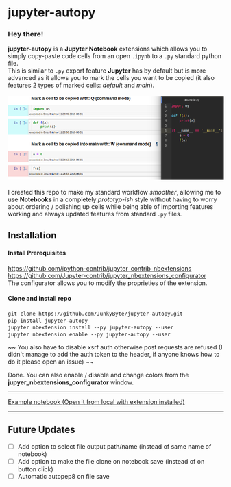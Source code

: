 # jupyter-autopy

### Hey there! <br>
__jupyter-autopy__ is a __Jupyter Notebook__ extensions which
allows you to simply copy-paste code cells from an open
`.ipynb` to a `.py` standard python file. <br>
This is similar to `.py` export feature __Jupyter__ has by
default but is more advanced as it allows you to mark the cells
you want to be copied (it also features 2 types of marked cells: _default_ and _main_).
<br><br>
![Example Image](jupyter-autopy/static/icon.png)
<br><br>
I created this repo to make my standard workflow _smoother_,
allowing me to use __Notebooks__ in a completely _prototyp-ish_
style without having to worry about ordering / polishing up cells
while being able of importing features working and always updated features from standard `.py` files.
<br>

## Installation

#### Install Prerequisites <br>
https://github.com/ipython-contrib/jupyter_contrib_nbextensions
<br>
https://github.com/Jupyter-contrib/jupyter_nbextensions_configurator <br>
The configurator allows you to modify the proprieties of the extension.

#### Clone and install repo
```
git clone https://github.com/JunkyByte/jupyter-autopy.git
pip install jupyter-autopy
jupyter nbextension install --py jupyter-autopy --user
jupyter nbextension enable --py jupyter-autopy --user
```

~~ You also have to disable xsrf auth otherwise post requests are refused (I didn't manage to add the auth token to the header, if anyone knows how to do it please open an issue) ~~

Done. You can also enable / disable and change colors from the __jupyer_nbextensions_configurator__ window.

------------

[Example notebook (Open it from local with extension installed)](example/example.ipynb)

-----------

## Future Updates

- [ ] Add option to select file output path/name (instead of same name of notebook)
- [ ] Add option to make the file clone on notebook save (instead of on button click)
- [ ] Automatic autopep8 on file save
